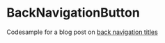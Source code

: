 # BackNavigationButton

Codesample for a blog post on [back navigation titles](http://mallibone.com/post/setting-the-back-button-in-xamarinios)
